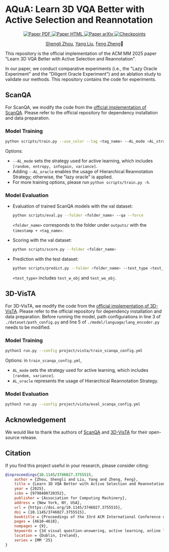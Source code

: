 # AQuA: Learn 3D VQA Better with Active Selection and Reannotation

<p align="center">
    <a href='https://arxiv.org/pdf/2507.04630'>
      <img src='https://img.shields.io/badge/Paper-PDF-red?style=plastic&logo=googledocs&logoColor=red' alt='Paper PDF'>
    </a>
    <a href='https://arxiv.org/html/2507.04630'>
      <img src='https://img.shields.io/badge/Paper-HTML-blue?style=plastic&logo=html5&logoColor=blue' alt='Paper HTML'>
    </a>
    <a href='https://arxiv.org/abs/2507.04630'>
      <img src='https://img.shields.io/badge/Paper-arXiv-green?style=plastic&logo=arXiv&logoColor=green' alt='Paper arXiv'>
    </a>
    <a href='https://drive.google.com/drive/folders/148fTyjCJW_fT3cs4_ju0pKrhZPV0YViu?usp=sharing'>
      <img src='https://img.shields.io/badge/Model-Checkpoints-orange?style=plastic&logo=Google%20Drive&logoColor=orange' alt='Checkpoints'>
    </a>
</p>


<p align="center">
  <a href='https://fz-zsl.github.io/'>Shengli Zhou</a>,
  <a href='http://www.csyangliu.com/'>Yang Liu</a>,
  <a href='https://www.sustech.edu.cn/en/faculties/zhengfeng.html'>Feng Zheng</a>📧
</p>

This repository is the official implementation of the ACM MM 2025 paper "Learn 3D VQA Better with Active Selection and Reannotation".

In our paper, we conduct comparative experiments (i.e., the "Lazy Oracle Experiment" and the "Diligent Oracle Experiment") and an ablation study to validate our methods. This repository contains the code for experiments.

## ScanQA

For ScanQA, we modify the code from the [official implementation of ScanQA](https://github.com/ATR-DBI/ScanQA). Please refer to the official repository for dependency installation and data preparation.

### Model Training

```sh
python scripts/train.py --use_color --tag <tag_name> --AL_mode <AL_strategy> [--AL_oracle]
```

Options:

- `--AL_mode` sets the strategy used for active learning, which includes `[random, entropy, infogain, variance]`.
- Adding `--AL_oracle` enables the usage of Hierarchical Reannotation Strategy; otherwise, the "lazy oracle" is applied.
- For more training options, please run `python scripts/train.py -h`.

### Model Evaluation

- Evaluation of trained ScanQA models with the val dataset:

  ```sh
  python scripts/eval.py --folder <folder_name> --qa --force
  ```

  `<folder_name>` corresponds to the folder under `outputs/` with the `timestamp + <tag_name>`.

- Scoring with the val dataset:

  ```sh
  python scripts/score.py --folder <folder_name>
  ```

- Prediction with the test dataset:

  ```sh
  python scripts/predict.py --folder <folder_name> --test_type <test_type>
  ```

  `<test_type>` includes `test_w_obj` and `test_wo_obj`.

## 3D-VisTA

For 3D-VisTA, we modify the code from the [official implementation of 3D-VisTA](https://github.com/3d-vista/3D-VisTA). Please refer to the official repository for dependency installation and data preparation. Before running the model, path configurations in line 3 of `./dataset/path_config.py` and line 5 of `./model/language/lang_encoder.py` needs to be modified.

### Model Training

```sh
python3 run.py --config project/vista/train_scanqa_config.yml
```

Options: in `train_scanqa_config.yml`,

- `AL_mode` sets the strategy used for active learning, which includes `[random, variance]`.
- `AL_oracle` represents the usage of Hierarchical Reannotation Strategy.

### Model Evaluation

```sh
python3 run.py --config project/vista/eval_scanqa_config.yml
```

## Acknowledgement

We would like to thank the authors of [ScanQA](https://github.com/ATR-DBI/ScanQA) and [3D-VisTA](https://github.com/3d-vista/3D-VisTA) for their open-source release.

## Citation

If you find this project useful in your research, please consider citing:

```bib
@inproceedings{10.1145/3746027.3755515,
    author = {Zhou, Shengli and Liu, Yang and Zheng, Feng},
    title = {Learn 3D VQA Better with Active Selection and Reannotation},
    year = {2025},
    isbn = {9798400720352},
    publisher = {Association for Computing Machinery},
    address = {New York, NY, USA},
    url = {https://doi.org/10.1145/3746027.3755515},
    doi = {10.1145/3746027.3755515},
    booktitle = {Proceedings of the 33rd ACM International Conference on Multimedia},
    pages = {4610–4618},
    numpages = {9},
    keywords = {3d visual question-answering, active learning, online learning},
    location = {Dublin, Ireland},
    series = {MM '25}
}
```
